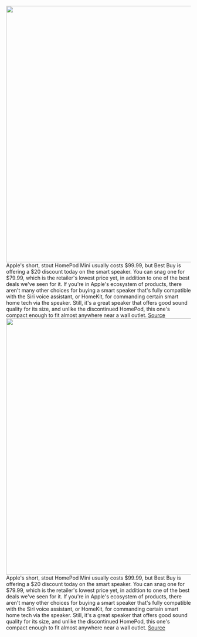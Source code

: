 <img src='https://cdn.vox-cdn.com/thumbor/xzxMUlNzfTw3YjNbIW_M12dfLYw=/0x0:2040x1360/1200x800/filters:focal(620x585:946x911)/cdn.vox-cdn.com/uploads/chorus_image/image/70296852/jtuohy_211102_4860_0024_cropped.0.jpg' width='700px' /><br/>
Apple's short, stout HomePod Mini usually costs $99.99, but Best Buy is offering a $20 discount today on the smart speaker. You can snag one for $79.99, which is the retailer's lowest price yet, in addition to one of the best deals we've seen for it. If you're in Apple's ecosystem of products, there aren't many other choices for buying a smart speaker that's fully compatible with the Siri voice assistant, or HomeKit, for commanding certain smart home tech via the speaker. Still, it's a great speaker that offers good sound quality for its size, and unlike the discontinued HomePod, this one's compact enough to fit almost anywhere near a wall outlet.
<a href='https://www.theverge.com/good-deals/2021/12/20/22846218/apple-homepod-mini-speaker-windows-laptop-lg-samsung-beats-studio-buds-earbuds-deal-sale'> Source <a/><img src='https://cdn.vox-cdn.com/thumbor/xzxMUlNzfTw3YjNbIW_M12dfLYw=/0x0:2040x1360/1200x800/filters:focal(620x585:946x911)/cdn.vox-cdn.com/uploads/chorus_image/image/70296852/jtuohy_211102_4860_0024_cropped.0.jpg' width='700px' /><br/>
Apple's short, stout HomePod Mini usually costs $99.99, but Best Buy is offering a $20 discount today on the smart speaker. You can snag one for $79.99, which is the retailer's lowest price yet, in addition to one of the best deals we've seen for it. If you're in Apple's ecosystem of products, there aren't many other choices for buying a smart speaker that's fully compatible with the Siri voice assistant, or HomeKit, for commanding certain smart home tech via the speaker. Still, it's a great speaker that offers good sound quality for its size, and unlike the discontinued HomePod, this one's compact enough to fit almost anywhere near a wall outlet.
<a href='https://www.theverge.com/good-deals/2021/12/20/22846218/apple-homepod-mini-speaker-windows-laptop-lg-samsung-beats-studio-buds-earbuds-deal-sale'> Source <a/>